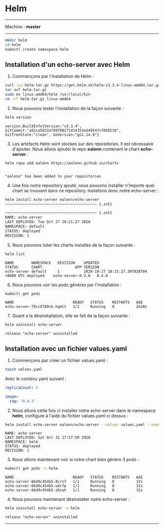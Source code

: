 # Helm

<hr>

Machine : **master**

<hr>

~~~~~~~~~~~~~~~~~~~~~~~~~~~~~~~~~~~~~~~~~~ {.zsh .numberLines}
mkdir helm
cd helm
kubectl create namespace helm
~~~~~~~~~~~~~~~~~~~~~~~~~~~~~~~~~~~~~~~~~~

## Installation d'un echo-server avec Helm

1. Commençons par l'installation de Helm :

~~~~~~~~~~~~~~~~~~~~~~~~~~~~~~~~~~~~~~~~~~ {.zsh .numberLines}
curl -Lo helm.tar.gz https://get.helm.sh/helm-v3.3.4-linux-amd64.tar.gz
tar xvf helm.tar.gz
sudo mv linux-amd64/helm /usr/local/bin
rm -rf helm.tar.gz linux-amd64
~~~~~~~~~~~~~~~~~~~~~~~~~~~~~~~~~~~~~~~~~~

2. Nous pouvons tester l'installation de la façon suivante :

~~~~~~~~~~~~~~~~~~~~~~~~~~~~~~~~~~~~~~~~~~ {.zsh .numberLines}
helm version
~~~~~~~~~~~~~~~~~~~~~~~~~~~~~~~~~~~~~~~~~~

~~~~~~~~~~~~~~~~~~~~~~~~~~~~~~~~~~~~~~~~~~ {.zsh}
version.BuildInfo{Version:"v3.3.4", GitCommit:"a61ce5633af99708171414353ed49547cf05013d", GitTreeState:"clean", GoVersion:"go1.14.9"}
~~~~~~~~~~~~~~~~~~~~~~~~~~~~~~~~~~~~~~~~~~

3. Les artefacts Helm sont stockes sur des repositories. Il est nécessaire d'ajouter. Nous allons ajouter le repo **ealenn** contenant le chart **echo-server** :

~~~~~~~~~~~~~~~~~~~~~~~~~~~~~~~~~~~~~~~~~~ {.zsh .numberLines}
helm repo add ealenn https://ealenn.github.io/charts
~~~~~~~~~~~~~~~~~~~~~~~~~~~~~~~~~~~~~~~~~~

~~~~~~~~~~~~~~~~~~~~~~~~~~~~~~~~~~~~~~~~~~ {.zsh}

"ealenn" has been added to your repositories
~~~~~~~~~~~~~~~~~~~~~~~~~~~~~~~~~~~~~~~~~~

4. Une fois notre repository ajouté, nous pouvons installer n'importe quel chart se trouvant dans ce repository. Installons donc notre echo-server :

~~~~~~~~~~~~~~~~~~~~~~~~~~~~~~~~~~~~~~~~~~ {.zsh .numberLines}
helm install echo-server ealenn/echo-server
~~~~~~~~~~~~~~~~~~~~~~~~~~~~~~~~~~~~~~~~~~ {.zsh}

~~~~~~~~~~~~~~~~~~~~~~~~~~~~~~~~~~~~~~~~~~ {.zsh}
NAME: echo-server
LAST DEPLOYED: Tue Oct 27 10:21:27 2020
NAMESPACE: default
STATUS: deployed
REVISION: 1
~~~~~~~~~~~~~~~~~~~~~~~~~~~~~~~~~~~~~~~~~~

5. Nous pouvons lister les charts installés de la façon suivante :

~~~~~~~~~~~~~~~~~~~~~~~~~~~~~~~~~~~~~~~~~~ {.zsh .numberLines}
helm list
~~~~~~~~~~~~~~~~~~~~~~~~~~~~~~~~~~~~~~~~~~
~~~~~~~~~~~~~~~~~~~~~~~~~~~~~~~~~~~~~~~~~~ {.zsh}
NAME       	NAMESPACE	REVISION	UPDATED                                	STATUS  	CHART            	APP VERSION
echo-server	default  	1       	2020-10-27 10:21:27.307028704 +0000 UTC	deployed	echo-server-0.3.0	0.4.0
~~~~~~~~~~~~~~~~~~~~~~~~~~~~~~~~~~~~~~~~~~

6. Nous pouvons voir les pods générés par l'installation :

~~~~~~~~~~~~~~~~~~~~~~~~~~~~~~~~~~~~~~~~~~ {.zsh .numberLines}
kubectl get pods
~~~~~~~~~~~~~~~~~~~~~~~~~~~~~~~~~~~~~~~~~~

~~~~~~~~~~~~~~~~~~~~~~~~~~~~~~~~~~~~~~~~~~ {.zsh}
NAME                           READY   STATUS    RESTARTS   AGE
echo-server-79cc9789cb-hqmlt   1/1     Running   0          2m10s
~~~~~~~~~~~~~~~~~~~~~~~~~~~~~~~~~~~~~~~~~~

7. Quant à la désinstallation, elle se fait de la façon suivante :

~~~~~~~~~~~~~~~~~~~~~~~~~~~~~~~~~~~~~~~~~~ {.zsh .numberLines}
helm uninstall echo-server
~~~~~~~~~~~~~~~~~~~~~~~~~~~~~~~~~~~~~~~~~~

~~~~~~~~~~~~~~~~~~~~~~~~~~~~~~~~~~~~~~~~~~ {.zsh}
release "echo-server" uninstalled
~~~~~~~~~~~~~~~~~~~~~~~~~~~~~~~~~~~~~~~~~~

## Installation avec un fichier values.yaml

1. Commençons par créer un fichier values.yaml :

~~~~~~~~~~~~~~~~~~~~~~~~~~~~~~~~~~~~~~~~~~ {.zsh .numberLines}
touch values.yaml
~~~~~~~~~~~~~~~~~~~~~~~~~~~~~~~~~~~~~~~~~~

Avec le contenu yaml suivant :

~~~~~~~~~~~~~~~~~~~~~~~~~~~~~~~~~~~~~~~~~~ {.yaml .numberLines}
replicaCount: 3

image:
  tag: "0.4.1"
~~~~~~~~~~~~~~~~~~~~~~~~~~~~~~~~~~~~~~~~~~

2. Nous allons cette fois ci installer notre echo-server dans le namespace **helm**, configure à l'aide du fichier values.yaml ci dessus :

~~~~~~~~~~~~~~~~~~~~~~~~~~~~~~~~~~~~~~~~~~ {.zsh .numberLines}
helm install echo-server ealenn/echo-server --values values.yaml --namespace helm
~~~~~~~~~~~~~~~~~~~~~~~~~~~~~~~~~~~~~~~~~~
~~~~~~~~~~~~~~~~~~~~~~~~~~~~~~~~~~~~~~~~~~ {.zsh}
NAME: echo-server
LAST DEPLOYED: Sat Oct 31 17:57:50 2020
NAMESPACE: helm
STATUS: deployed
REVISION: 1
~~~~~~~~~~~~~~~~~~~~~~~~~~~~~~~~~~~~~~~~~~

3. Nous allons maintenant voir si notre chart bien génère 3 pods :

~~~~~~~~~~~~~~~~~~~~~~~~~~~~~~~~~~~~~~~~~~ {.zsh .numberLines}
kubectl get pods -n helm
~~~~~~~~~~~~~~~~~~~~~~~~~~~~~~~~~~~~~~~~~~
~~~~~~~~~~~~~~~~~~~~~~~~~~~~~~~~~~~~~~~~~~ {.zsh}
NAME                           READY   STATUS    RESTARTS   AGE
echo-server-66d9c454b5-8crn7   1/1     Running   0          32s
echo-server-66d9c454b5-wdr7p   1/1     Running   0          32s
echo-server-66d9c454b5-z6cwt   1/1     Running   0          32s
~~~~~~~~~~~~~~~~~~~~~~~~~~~~~~~~~~~~~~~~~~

4. Nous pouvons maintenant désinstaller notre echo-server :

~~~~~~~~~~~~~~~~~~~~~~~~~~~~~~~~~~~~~~~~~~ {.zsh .numberLines}
helm uninstall echo-server -n helm
~~~~~~~~~~~~~~~~~~~~~~~~~~~~~~~~~~~~~~~~~~
~~~~~~~~~~~~~~~~~~~~~~~~~~~~~~~~~~~~~~~~~~ {.zsh}
release "echo-server" uninstalled
~~~~~~~~~~~~~~~~~~~~~~~~~~~~~~~~~~~~~~~~~~


<hr>

